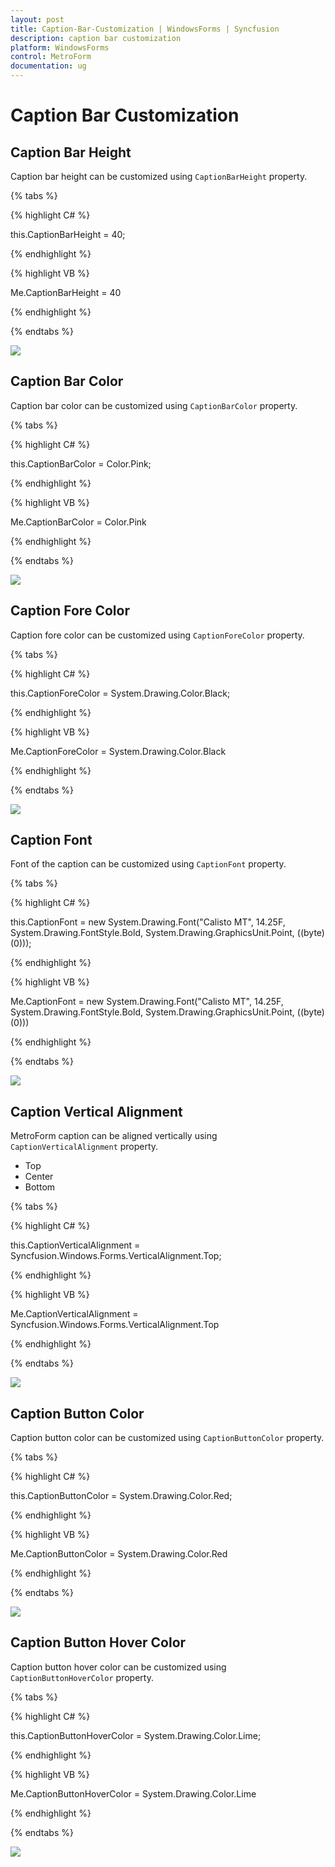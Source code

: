 ```yaml
---
layout: post
title: Caption-Bar-Customization | WindowsForms | Syncfusion
description: caption bar customization
platform: WindowsForms
control: MetroForm
documentation: ug
---
```


# Caption Bar Customization

## Caption Bar Height

Caption bar height can be customized using `CaptionBarHeight` property.

{% tabs %}

{% highlight C# %}

this.CaptionBarHeight = 40;

{% endhighlight %}


{% highlight VB %}

Me.CaptionBarHeight = 40
 
{% endhighlight %}

{% endtabs %}

![](Caption-Bar-Customization_images/Caption-Bar-Customization_img1.jpeg)


## Caption Bar Color

Caption bar color can be customized using `CaptionBarColor` property.

{% tabs %}

{% highlight C# %}

this.CaptionBarColor = Color.Pink;

{% endhighlight %}


{% highlight VB %}

Me.CaptionBarColor = Color.Pink
 
{% endhighlight %}

{% endtabs %}

![](Caption-Bar-Customization_images/Caption-Bar-Customization_img2.jpeg)


## Caption Fore Color

Caption fore color can be customized using `CaptionForeColor` property.

{% tabs %}

{% highlight C# %}

 this.CaptionForeColor = System.Drawing.Color.Black;

{% endhighlight %}


{% highlight VB %}

 Me.CaptionForeColor = System.Drawing.Color.Black
 
{% endhighlight %}

{% endtabs %}

![](Caption-Bar-Customization_images/Caption-Bar-Customization_img3.jpeg)


## Caption Font

Font of the caption can be customized using `CaptionFont` property.

{% tabs %}

{% highlight C# %}

this.CaptionFont = new System.Drawing.Font("Calisto MT", 14.25F, System.Drawing.FontStyle.Bold, System.Drawing.GraphicsUnit.Point, ((byte)(0)));

{% endhighlight %}


{% highlight VB %}

Me.CaptionFont = new System.Drawing.Font("Calisto MT", 14.25F, System.Drawing.FontStyle.Bold, System.Drawing.GraphicsUnit.Point, ((byte)(0)))
 
{% endhighlight %}

{% endtabs %}

![](Caption-Bar-Customization_images/Caption-Bar-Customization_img4.jpeg)


## Caption Vertical Alignment

MetroForm caption can be aligned vertically using `CaptionVerticalAlignment` property.

* Top
* Center
* Bottom

{% tabs %}

{% highlight C# %}

 this.CaptionVerticalAlignment = Syncfusion.Windows.Forms.VerticalAlignment.Top;

{% endhighlight %}


{% highlight VB %}

Me.CaptionVerticalAlignment = Syncfusion.Windows.Forms.VerticalAlignment.Top
 
{% endhighlight %}

{% endtabs %}

![](Caption-Bar-Customization_images/CaptionVerticalAlignment.png)

## Caption Button Color

Caption button color can be customized using `CaptionButtonColor` property.

{% tabs %}

{% highlight C# %}

this.CaptionButtonColor = System.Drawing.Color.Red;

{% endhighlight %}


{% highlight VB %}

Me.CaptionButtonColor = System.Drawing.Color.Red
 
{% endhighlight %}

{% endtabs %}

![](Caption-Bar-Customization_images/Caption-Bar-Customization_img5.jpeg)


## Caption Button Hover Color

Caption button hover color can be customized using `CaptionButtonHoverColor` property.

{% tabs %}

{% highlight C# %}

this.CaptionButtonHoverColor = System.Drawing.Color.Lime;

{% endhighlight %}


{% highlight VB %}

Me.CaptionButtonHoverColor = System.Drawing.Color.Lime
 
{% endhighlight %}

{% endtabs %}

![](Caption-Bar-Customization_images/Caption-Bar-Customization_img6.png)
